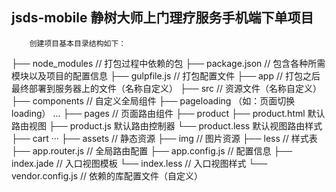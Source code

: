 ## jsds-mobile 静树大师上门理疗服务手机端下单项目
        创建项目基本目录结构如下：
├── node_modules // 打包过程中依赖的包
├── package.json // 包含各种所需模块以及项目的配置信息
├── gulpfile.js // 打包配置文件
├── app // 打包之后最终部署到服务器上的文件（名称自定义）
├── src  // 资源文件（名称自定义）
    ├── components // 自定义全局组件
        ├── pageloading （如：页面切换loading）
        ...
    ├── pages // 页面路由组件
        ├── product
            ├── product.html 默认路由视图
            ├── product.js 默认路由控制器
            └── product.less 默认视图路由样式
        ├── cart
        ···
    ├── assets // 静态资源
        ├── img // 图片资源
        ├── less // 样式表
    ├── app.router.js // 全局路由配置
    ├── app.config.js // 配置信息
    ├── index.jade // 入口视图模板
    └── index.less // 入口视图样式
└── vendor.config.js // 依赖的库配置文件（自定义）
